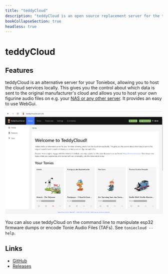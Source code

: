 ```yaml
---
title: "teddyCloud"
description: "teddyCloud is an open source replacement server for the tonies cloud."
bookCollapseSection: true
headless: true
---
```


# teddyCloud

## Features
teddyCloud is an alternative server for your Toniebox, allowing you to host the cloud services locally.
This gives you the control about which data is sent to the original manufacturer's cloud and allows you
to host your own figurine audio files on e.g. your [NAS or any other server](setup/supported-server-hardware). It provides an easy to use WebGui.

![teddyCloud Webinterface](/img/teddyCloudWebinterface.png)

You can also use teddyCloud on the command line to manipulate esp32 firmware dumps or encode Tonie Audio Files (TAFs). See ```toniecloud --help```.

## Links
* [GitHub](https://github.com/toniebox-reverse-engineering/teddycloud)
* [Releases](https://github.com/toniebox-reverse-engineering/teddycloud/releases)
